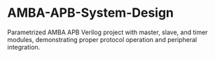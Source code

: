 # AMBA-APB-System-Design
Parametrized AMBA APB Verilog project with master, slave, and timer modules, demonstrating proper protocol operation and peripheral integration.
